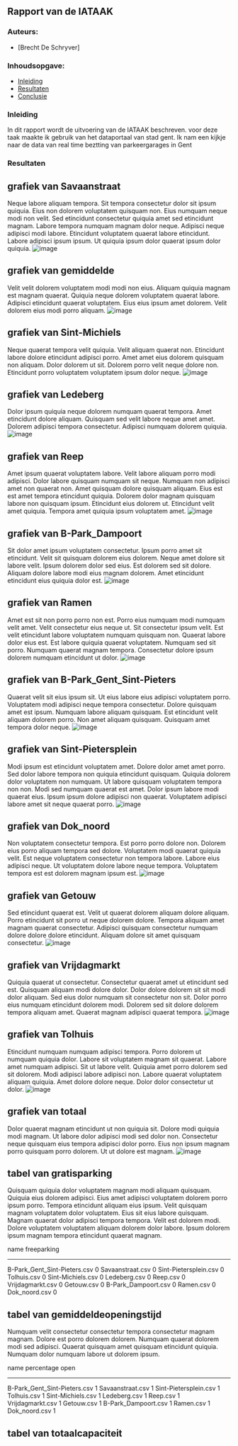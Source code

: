 ## Rapport van de IATAAK
### Auteurs:
 - [Brecht De Schryver]
### Inhoudsopgave:
 - [Inleiding](#inleiding)
 - [Resultaten](#resultaten)
 - [Conclusie](#conclusie)
### Inleiding
In dit rapport wordt de uitvoering van de IATAAK beschreven. voor deze taak maakte ik gebruik van het dataportaal van stad gent. Ik nam een kijkje naar de data van real time beztting van parkeergarages in Gent
### Resultaten
## grafiek van Savaanstraat
Neque labore aliquam tempora. Sit tempora consectetur dolor sit ipsum quiquia. Eius non dolorem voluptatem quisquam non. Eius numquam neque modi non velit. Sed etincidunt consectetur quiquia amet sed etincidunt magnam. Labore tempora numquam magnam dolor neque. Adipisci neque adipisci modi labore. Etincidunt voluptatem quaerat labore etincidunt. Labore adipisci ipsum ipsum. Ut quiquia ipsum dolor quaerat ipsum dolor quiquia.
![image](./csvimage/Savaanstraat.csv.png)
## grafiek van gemiddelde
Velit velit dolorem voluptatem modi modi non eius. Aliquam quiquia magnam est magnam quaerat. Quiquia neque dolorem voluptatem quaerat labore. Adipisci etincidunt quaerat voluptatem. Eius eius ipsum amet dolorem. Velit dolorem eius modi porro aliquam.
![image](./csvimage/gemiddelde.csv.png)
## grafiek van Sint-Michiels
Neque quaerat tempora velit quiquia. Velit aliquam quaerat non. Etincidunt labore dolore etincidunt adipisci porro. Amet amet eius dolorem quisquam non aliquam. Dolor dolorem ut sit. Dolorem porro velit neque dolore non. Etincidunt porro voluptatem voluptatem ipsum dolor neque.
![image](./csvimage/Sint-Michiels.csv.png)
## grafiek van Ledeberg
Dolor ipsum quiquia neque dolorem numquam quaerat tempora. Amet etincidunt dolore aliquam. Quisquam sed velit labore neque amet amet. Dolorem adipisci tempora consectetur. Adipisci numquam dolorem quiquia.
![image](./csvimage/Ledeberg.csv.png)
## grafiek van Reep
Amet ipsum quaerat voluptatem labore. Velit labore aliquam porro modi adipisci. Dolor labore quisquam numquam sit neque. Numquam non adipisci amet non quaerat non. Amet quisquam dolore quisquam aliquam. Eius est est amet tempora etincidunt quiquia. Dolorem dolor magnam quisquam labore non quisquam ipsum. Etincidunt eius dolorem ut. Etincidunt velit amet quiquia. Tempora amet quiquia ipsum voluptatem amet.
![image](./csvimage/Reep.csv.png)
## grafiek van B-Park_Dampoort
Sit dolor amet ipsum voluptatem consectetur. Ipsum porro amet sit etincidunt. Velit sit quisquam dolorem eius dolorem. Neque amet dolore sit labore velit. Ipsum dolorem dolor sed eius. Est dolorem sed sit dolore. Aliquam dolore labore modi eius magnam dolorem. Amet etincidunt etincidunt eius quiquia dolor est.
![image](./csvimage/B-Park_Dampoort.csv.png)
## grafiek van Ramen
Amet est sit non porro porro non est. Porro eius numquam modi numquam velit amet. Velit consectetur eius neque ut. Sit consectetur ipsum velit. Est velit etincidunt labore voluptatem numquam quisquam non. Quaerat labore dolor eius est. Est labore quiquia quaerat voluptatem. Numquam sed sit porro. Numquam quaerat magnam tempora. Consectetur dolore ipsum dolorem numquam etincidunt ut dolor.
![image](./csvimage/Ramen.csv.png)
## grafiek van B-Park_Gent_Sint-Pieters
Quaerat velit sit eius ipsum sit. Ut eius labore eius adipisci voluptatem porro. Voluptatem modi adipisci neque tempora consectetur. Dolore quisquam amet est ipsum. Numquam labore aliquam quisquam. Est etincidunt velit aliquam dolorem porro. Non amet aliquam quisquam. Quisquam amet tempora dolor neque.
![image](./csvimage/B-Park_Gent_Sint-Pieters.csv.png)
## grafiek van Sint-Pietersplein
Modi ipsum est etincidunt voluptatem amet. Dolore dolor amet amet porro. Sed dolor labore tempora non quiquia etincidunt quisquam. Quiquia dolorem dolor voluptatem non numquam. Ut labore quisquam voluptatem tempora non non. Modi sed numquam quaerat est amet. Dolor ipsum labore modi quaerat eius. Ipsum ipsum dolore adipisci non quaerat. Voluptatem adipisci labore amet sit neque quaerat porro.
![image](./csvimage/Sint-Pietersplein.csv.png)
## grafiek van Dok_noord
Non voluptatem consectetur tempora. Est porro porro dolore non. Dolorem eius porro aliquam tempora sed dolore. Voluptatem modi quaerat quiquia velit. Est neque voluptatem consectetur non tempora labore. Labore eius adipisci neque. Ut voluptatem dolore labore neque tempora. Voluptatem tempora est est dolorem magnam ipsum est.
![image](./csvimage/Dok_noord.csv.png)
## grafiek van Getouw
Sed etincidunt quaerat est. Velit ut quaerat dolorem aliquam dolore aliquam. Porro etincidunt sit porro ut neque dolorem dolore. Tempora aliquam amet magnam quaerat consectetur. Adipisci quisquam consectetur numquam dolore dolore dolore etincidunt. Aliquam dolore sit amet quisquam consectetur.
![image](./csvimage/Getouw.csv.png)
## grafiek van Vrijdagmarkt
Quiquia quaerat ut consectetur. Consectetur quaerat amet ut etincidunt sed est. Quisquam aliquam modi dolore dolor. Dolor dolore dolorem sit sit modi dolor aliquam. Sed eius dolor numquam sit consectetur non sit. Dolor porro eius numquam etincidunt dolorem modi. Dolorem sed sit dolore dolorem tempora aliquam amet. Quaerat magnam adipisci quaerat tempora.
![image](./csvimage/Vrijdagmarkt.csv.png)
## grafiek van Tolhuis
Etincidunt numquam numquam adipisci tempora. Porro dolorem ut numquam quiquia dolor. Labore sit voluptatem magnam sit quaerat. Labore amet numquam adipisci. Sit ut labore velit. Quiquia amet porro dolorem sed sit dolorem. Modi adipisci labore adipisci non. Labore quaerat voluptatem aliquam quiquia. Amet dolore dolore neque. Dolor dolor consectetur ut dolor.
![image](./csvimage/Tolhuis.csv.png)
## grafiek van totaal
Dolor quaerat magnam etincidunt ut non quiquia sit. Dolore modi quiquia modi magnam. Ut labore dolor adipisci modi sed dolor non. Consectetur neque quisquam eius tempora adipisci dolor porro. Eius non ipsum magnam porro quisquam porro dolorem. Ut ut dolore est magnam.
![image](./csvimage/totaal.png)
## tabel van gratisparking
Quisquam quiquia dolor voluptatem magnam modi aliquam quisquam. Quiquia eius dolorem adipisci. Eius amet adipisci voluptatem dolorem porro ipsum porro. Tempora etincidunt aliquam eius ipsum. Velit quisquam magnam voluptatem dolor voluptatem. Eius sit eius labore quisquam. Magnam quaerat dolor adipisci tempora tempora. Velit est dolorem modi. Dolore voluptatem voluptatem aliquam dolorem dolor labore. Ipsum dolorem ipsum magnam tempora etincidunt quaerat magnam.

name                            freeparking
----------------------------  -------------
B-Park_Gent_Sint-Pieters.csv              0
Savaanstraat.csv                          0
Sint-Pietersplein.csv                     0
Tolhuis.csv                               0
Sint-Michiels.csv                         0
Ledeberg.csv                              0
Reep.csv                                  0
Vrijdagmarkt.csv                          0
Getouw.csv                                0
B-Park_Dampoort.csv                       0
Ramen.csv                                 0
Dok_noord.csv                             0
## tabel van gemiddeldeopeningstijd
Numquam velit consectetur consectetur tempora consectetur magnam magnam. Dolore est porro dolorem dolorem. Numquam quaerat dolorem modi sed adipisci. Quaerat quisquam amet quisquam etincidunt quiquia. Numquam dolor numquam labore ut dolorem ipsum.

name                            percentage open
----------------------------  -----------------
B-Park_Gent_Sint-Pieters.csv                  1
Savaanstraat.csv                              1
Sint-Pietersplein.csv                         1
Tolhuis.csv                                   1
Sint-Michiels.csv                             1
Ledeberg.csv                                  1
Reep.csv                                      1
Vrijdagmarkt.csv                              1
Getouw.csv                                    1
B-Park_Dampoort.csv                           1
Ramen.csv                                     1
Dok_noord.csv                                 1
## tabel van totaalcapaciteit
